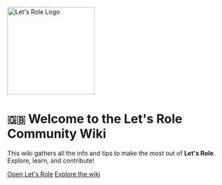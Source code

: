 <img src="https://assets.letsrolecdn.com/assets/img/logo.dc35fc4bb06864e644c6e71b28828ced9d3fdc21.svg" alt="Let's Role Logo" width="200" />

# <small>🇬🇧</small> Welcome to the Let's Role Community Wiki

This wiki gathers all the info and tips to make the most out of **Let's Role**. Explore, learn, and contribute!

[Open Let's Role](https://lets-role.com)
[Explore the wiki](https://lets-role-community.github.io/wiki/en/default)
